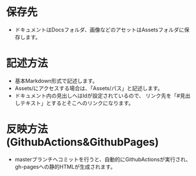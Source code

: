 # 保存先
- ドキュメントはDocsフォルダ、画像などのアセットはAssetsフォルダに保存します。

# 記述方法
- 基本Markdown形式で記述します。
- Assets/にアクセスする場合は、「Assets/パス」と記述します。
- ドキュメント内の見出しへはIdが設定されているので、
  リンク先を「#見出しテキスト」とするとそこへのリンクになります。

# 反映方法(GithubActions&GithubPages)
- masterブランチへコミットを行うと、自動的にGithubActionsが実行され、
  gh-pagesへの静的HTMLが生成されます。